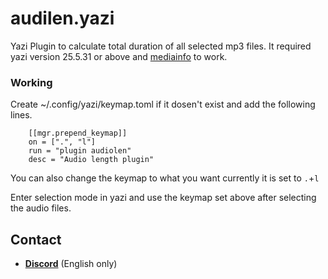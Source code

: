 # audilen.yazi
Yazi Plugin to calculate total duration of all selected mp3 files. It required yazi version 25.5.31 or above and [mediainfo](https://mediaarea.net/en/MediaInfo/Download) to work.

### Working

Create ~/.config/yazi/keymap.toml if it dosen't exist and add the following lines.
```
    [[mgr.prepend_keymap]]
    on = [".", "l"]
    run = "plugin audiolen"
    desc = "Audio length plugin"
```
You can also change the keymap to what you want currently it is set to ```.```+```l```

Enter selection mode in yazi and use the keymap set above after selecting the audio files.

## Contact

*   [**Discord**](HTTPS://discordapp.com/users/399257188138483713) (English only)
